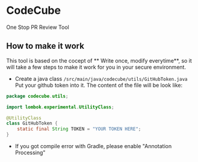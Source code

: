 # CodeCube
One Stop PR Review Tool

## How to make it work
This tool is based on the cocept of ** Write once, modify everytime**, so it will take a few steps to make it work for you in your secure environment.

- Create a java class `/src/main/java/codecube/utils/GitHubToken.java`
Put your github token into it. The content of the file will be look like:
```java
package codecube.utils;

import lombok.experimental.UtilityClass;

@UtilityClass
class GitHubToken {
    static final String TOKEN = "YOUR TOKEN HERE";
}
```
- If you got compile error with Gradle, please enable "Annotation Processing"

